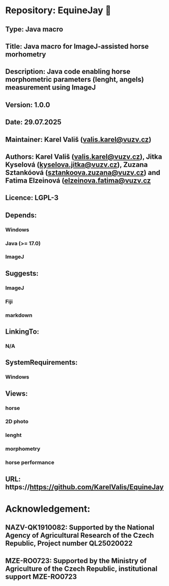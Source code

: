 # Repository: EquineJay :horse:

## Type: Java macro

## Title: Java macro for ImageJ-assisted horse morhometry

## Description: Java code enabling horse morphometric parameters (lenght, angels) measurement using ImageJ
## Version: 1.0.0

## Date: 29.07.2025

## Maintainer: Karel Vališ (valis.karel@vuzv.cz)

## Authors: Karel Vališ (valis.karel@vuzv.cz), Jitka Kyselová (kyselova.jitka@vuzv.cz), Zuzana Sztankóová (sztankoova.zuzana@vuzv.cz) and Fatima Elzeinová (elzeinova.fatima@vuzv.cz

## Licence: LGPL-3

## Depends:

### Windows

### Java (>= 17.0)

### ImageJ

## Suggests:

### ImageJ

### Fiji

### markdown

## LinkingTo:

### N/A

## SystemRequirements:

### Windows

## Views:

### horse

### 2D photo

### lenght

### morphometry

### horse performance

## URL: https://https://github.com/KarelValis/EquineJay

# Acknowledgement:

## NAZV-QK1910082: Supported by the National Agency of Agricultural Research of the Czech Republic, Project number QL25020022

## MZE-RO0723: Supported by the Ministry of Agriculture of the Czech Republic, institutional support MZE-RO0723
